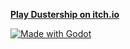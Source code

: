[**Play Dustership on itch.io**](https://gutugutugames.itch.io/dustership)

[![Made with Godot](https://img.shields.io/badge/Made%20with-Godot-478CBF?style=flat&logo=godot%20engine&logoColor=white)](https://godotengine.org)
